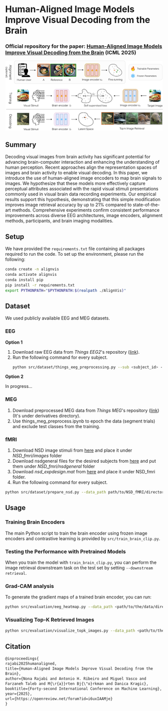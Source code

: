 # Human-Aligned Image Models Improve Visual Decoding from the Brain
### Official repository for the paper: [Human-Aligned Image Models Improve Visual Decoding from the Brain](https://openreview.net/pdf?id=i6uxIAAMje) (ICML 2025)
<div align="center">
  <img src="https://github.com/NonaRjb/AlignVis/blob/main/alignment_method_cr.png?raw=true" alt="alt text" width="800"/>
</div>

## Summary

Decoding visual images from brain activity has significant potential for advancing brain-computer interaction and enhancing the understanding of human perception. Recent approaches align the representation spaces of images and brain activity to enable visual decoding. In this paper, we introduce the use of human-aligned image encoders to map brain signals to images. We hypothesize that these models more effectively capture perceptual attributes associated with the rapid visual stimuli presentations commonly used in visual brain data recording experiments. Our empirical results support this hypothesis, demonstrating that this simple modification improves image retrieval accuracy by up to 21\% compared to state-of-the-art methods. Comprehensive experiments confirm consistent performance improvements across diverse EEG architectures, image encoders, alignment methods, participants, and brain imaging modalities.

## Setup
We have provided the `requirements.txt` file containing all packages required to run the code. To set up the environment, please run the following:

```bash
conda create -n alignvis
conda activate alignvis
conda install pip
pip install -r requirements.txt
export PYTHONPATH="$PYTHONPATH:$(realpath ./AlignVis)"
```
## Dataset
We used publicly available EEG and MEG datasets. 
### EEG 
**Option 1**

1. Download raw EEG data from *Things EEG2*'s repository ([link](https://osf.io/3jk45/)). 
2. Run the following command for every subject.
   ```bash
   python src/dataset/things_eeg_preprocessing.py --sub <subject_id> --n_ses 4 --sfreq 250 --mvnn_dim epochs --project_dir <path/to/the/data/directory>
   ```
**Option 2**

In progress...

### MEG
1. Download preprocessed MEG data from *Things MEG*'s repository ([link](https://openneuro.org/datasets/ds004212)) (It's under derivatives directory).
2. Use things_meg_preprocess.ipynb to epoch the data (segment trials) and exclude test classes from the training.
### fMRI
1. Download NSD image stimuli from [here](https://natural-scenes-dataset.s3.amazonaws.com/index.html#nsddata_stimuli/stimuli/nsd/) and place it under *NSD_fmri/images* folder
2. Download nsdgeneral files for the desired subjects from [here](https://huggingface.co/datasets/pscotti/naturalscenesdataset/tree/main) and put them under *NSD_fmri/nsdgeneral* folder
3. Download *nsd_expdesign.mat* from [here](https://natural-scenes-dataset.s3.amazonaws.com/index.html#nsddata/experiments/nsd/) and place it under NSD_fmri folder. 
3. Run the following command for every subject. 
  ```bash
  python src/dataset/prepare_nsd.py --data_path path/to/NSD_fMRI/directory --sub subject_id
  ```

## Usage
### Training Brain Encoders
The main Python script to train the brain encoder using frozen image encoders and contrastive learning is provided by `src/train_brain_clip.py`.
### Testing the Performance with Pretrained Models
When you train the model with `train_brain_clip.py`, you can perform the image retrieval downstream task on the test set by setting `--downstream retrieval`. 
### Grad-CAM analysis
To generate the gradient maps of a trained brain encoder, you can run:
```bash
python src/evaluation/eeg_heatmap.py --data_path <path/to/the/data/directory> --save_path <path/to/the/output/directory> --model_path <path/to/the/checkpoints/directory> --img_encoder <image_encoder_name> --brain_encoder <brain_encoder_name> --subject_id <subject_id> --split <data_split> --seed <seed_number>
```
### Visualizing Top-K Retrieved Images
```bash
python src/evaluation/visualize_topk_images.py --data_path <path/to/the/data/directory> --save_path <path/to/the/output/directory> --model_path "$model_path" --img_encoder_aligned <human_aligned_image_encoder_name> --img_encoder_noalign <unaligned_image_encoder_name> --brain_encoder <brain_encoder_name> --subject_id <subject_id> --split <data_split> --seed <seed_number>
```
## Citation
```
@inproceedings{
rajabi2025humanaligned,
title={Human-Aligned Image Models Improve Visual Decoding from the Brain},
author={Nona Rajabi and Antonio H. Ribeiro and Miguel Vasco and Farzaneh Taleb and M{\r{a}}rten Bj{\"o}rkman and Danica Kragic},
booktitle={Forty-second International Conference on Machine Learning},
year={2025},
url={https://openreview.net/forum?id=i6uxIAAMje}
}
```
